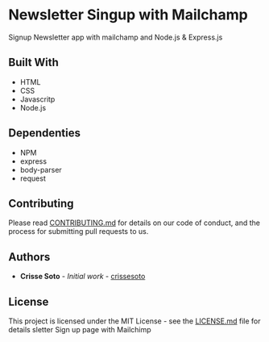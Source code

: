 # Newsletter Singup with Mailchamp

Signup Newsletter app with mailchamp and Node.js & Express.js

## Built With

- HTML
- CSS
- Javascritp
- Node.js

## Dependenties

- NPM
- express
- body-parser
- request

## Contributing

Please read [CONTRIBUTING.md](https://gist.github.com/d342609b41fd0c3780c821c973377013.git) for details on our code of conduct, and the process for submitting pull requests to us.

## Authors

- **Crisse Soto** - _Initial work_ - [crissesoto](https://github.com/crissesoto)

## License

This project is licensed under the MIT License - see the [LICENSE.md](LICENSE.md) file for details
sletter Sign up page with Mailchimp
